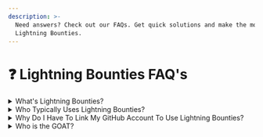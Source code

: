 ```yaml
---
description: >-
  Need answers? Check out our FAQs. Get quick solutions and make the most of our
  Lightning Bounties.
---
```


# ❓ Lightning Bounties FAQ's

<details>

<summary>What's Lightning Bounties?</summary>

Lightning Bounties is a Web3 Bug Bounty Platform that is tailored for the Lightning Network. It provides a platform for developers, researchers, and ethical hackers to discover and report bugs, vulnerabilities, and security issues within Lightning Network applications and protocols.

Lightning Bounties offers an opportunity for the Lightning community to proactively address potential security threats and ensure the overall safety and integrity of the network.

The platform facilitates the responsible disclosure of vulnerabilities and rewards individuals for their efforts in identifying and reporting security issues, ultimately contributing to the ongoing improvement and stability of the Lightning network.

Through Lightning Bounties, participants can engage in a collaborative effort to bolster the security of the Lightning ecosystem, and contribute to a safer and more reliable network for all users.

</details>

<details>

<summary>Who Typically Uses Lightning Bounties?</summary>

Lightning Bounties caters to two primary groups: <mark style="background-color:orange;">developers</mark> and <mark style="background-color:green;">organizations</mark>.

<mark style="background-color:orange;">**Developers**</mark> can showcase their skills, earn Bitcoin, and contribute to the growth of web3 technology.

<mark style="background-color:green;">**Organizations**</mark> can tap into a talented pool of developers to improve the quality and security of their software projects.

</details>

<details>

<summary>Why Do I Have To Link My GitHub Account To Use Lightning Bounties?</summary>

Linking your GitHub account to Lightning Bounties is necessary for several reasons:

<img src=".gitbook/assets/image.png" alt="" data-size="original">

**TLDR:** _Linking your GitHub account streamlines bug hunting, promotes collaboration, and ensures proper reward distribution._

</details>

<details>

<summary>Who is the GOAT?</summary>

Satoshi, obvi

</details>
